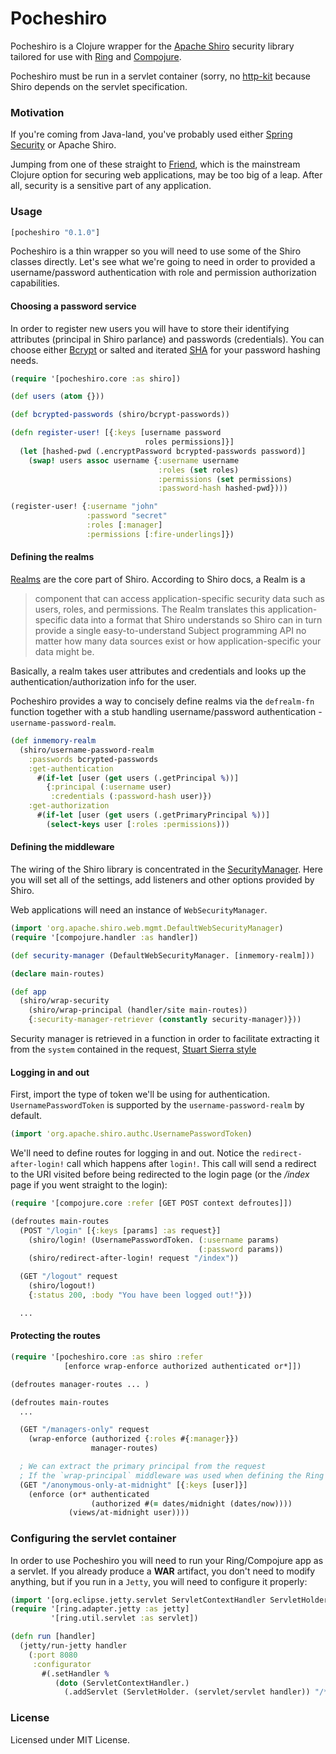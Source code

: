 # Pocheshiro

Pocheshiro is a Clojure wrapper for the [Apache
Shiro](http://shiro.apache.org/) security library tailored for use with
[Ring](https://github.com/ring-clojure/ring) and
[Compojure](https://github.com/weavejester/compojure).

Pocheshiro must be run in a servlet container (sorry, no
[http-kit](http://http-kit.org/) because Shiro depends on the servlet
specification.

### Motivation

If you're coming from Java-land, you've probably used either [Spring
Security](http://projects.spring.io/spring-security/) or Apache Shiro.

Jumping from one of these straight to
[Friend](https://github.com/cemerick/friend), which is the mainstream Clojure
option for securing web applications, may be too big of a leap. After all,
security is a sensitive part of any application.

### Usage

```clj
[pocheshiro "0.1.0"]
```
Pocheshiro is a thin wrapper so you will need to use some of the Shiro classes
directly.  Let's see what we're going to need in order to provided a
username/password authentication with role and permission authorization
capabilities.

#### Choosing a password service

In order to register new users you will have to store their identifying
attributes (principal in Shiro parlance) and passwords (credentials).  You can
choose either [Bcrypt](http://en.wikipedia.org/wiki/Bcrypt) or salted and
iterated [SHA](http://en.wikipedia.org/wiki/Secure_Hash_Algorithm) for your
password hashing needs.

```clj
(require '[pocheshiro.core :as shiro])

(def users (atom {}))

(def bcrypted-passwords (shiro/bcrypt-passwords))

(defn register-user! [{:keys [username password
                              roles permissions]}]
  (let [hashed-pwd (.encryptPassword bcrypted-passwords password)]
    (swap! users assoc username {:username username
                                 :roles (set roles)
                                 :permissions (set permissions)
                                 :password-hash hashed-pwd})))

(register-user! {:username "john"
                 :password "secret"
                 :roles [:manager]
                 :permissions [:fire-underlings]})
```

#### Defining the realms

[Realms](http://shiro.apache.org/realm.html) are the core part of Shiro.
According to Shiro docs, a Realm is a

> component that can access application-specific security data such as users,
> roles, and permissions. The Realm translates this application-specific data
> into a format that Shiro understands so Shiro can in turn provide a single
> easy-to-understand Subject programming API no matter how many data sources
> exist or how application-specific your data might be.

Basically, a realm takes user attributes and credentials and looks up the
authentication/authorization info for the user.

Pocheshiro provides a way to concisely define realms via the `defrealm-fn`
function together with a stub handling username/password authentication -
`username-password-realm`.

```clj
(def inmemory-realm
  (shiro/username-password-realm
    :passwords bcrypted-passwords
    :get-authentication
      #(if-let [user (get users (.getPrincipal %))]
        {:principal (:username user)
         :credentials (:password-hash user)})
    :get-authorization
      #(if-let [user (get users (.getPrimaryPrincipal %))]
        (select-keys user [:roles :permissions)))
```

#### Defining the middleware

The wiring of the Shiro library is concentrated in the
[SecurityManager](http://shiro.apache.org/securitymanager.html).  Here you will
set all of the settings, add listeners and other options provided by Shiro.

Web applications will need an instance of `WebSecurityManager`.

```clj
(import 'org.apache.shiro.web.mgmt.DefaultWebSecurityManager)
(require '[compojure.handler :as handler])

(def security-manager (DefaultWebSecurityManager. [inmemory-realm]))

(declare main-routes)

(def app
  (shiro/wrap-security
    (shiro/wrap-principal (handler/site main-routes))
    {:security-manager-retriever (constantly security-manager)}))
```

Security manager is retrieved in a function in order to facilitate extracting
it from the `system` contained in the request, [Stuart Sierra
style](https://github.com/stuartsierra/reloaded/commits/master)

#### Logging in and out

First, import the type of token we'll be using for authentication.
`UsernamePasswordToken` is supported by the `username-password-realm` by
default.

```clj
(import 'org.apache.shiro.authc.UsernamePasswordToken)
```

We'll need to define routes for logging in and out. Notice the
`redirect-after-login!` call which happens after `login!`. This call will send
a redirect to the URI visited before being redirected to the login page (or the
*/index* page if you went straight to the login):

```clj
(require '[compojure.core :refer [GET POST context defroutes]])

(defroutes main-routes
  (POST "/login" [{:keys [params] :as request}]
    (shiro/login! (UsernamePasswordToken. (:username params)
                                          (:password params))
    (shiro/redirect-after-login! request "/index"))

  (GET "/logout" request
    (shiro/logout!)
    {:status 200, :body "You have been logged out!"}))

  ...
```

#### Protecting the routes

```clj
(require '[pocheshiro.core :as shiro :refer
            [enforce wrap-enforce authorized authenticated or*]])

(defroutes manager-routes ... )

(defroutes main-routes
  ...

  (GET "/managers-only" request
    (wrap-enforce (authorized {:roles #{:manager}})
                  manager-routes)

  ; We can extract the primary principal from the request
  ; If the `wrap-principal` middleware was used when defining the Ring handler
  (GET "/anonymous-only-at-midnight" [{:keys [user]}]
    (enforce (or* authenticated
                  (authorized #(= dates/midnight (dates/now))))
             (views/at-midnight user))))
```

### Configuring the servlet container

In order to use Pocheshiro you will need to run your Ring/Compojure app as a
servlet. If you already produce a **WAR** artifact, you don't need to modify
anything, but if you run in a `Jetty`, you will need to configure it properly:

```clj
(import '[org.eclipse.jetty.servlet ServletContextHandler ServletHolder])
(require '[ring.adapter.jetty :as jetty]
         '[ring.util.servlet :as servlet])

(defn run [handler]
  (jetty/run-jetty handler
    (:port 8080
     :configurator
       #(.setHandler %
          (doto (ServletContextHandler.)
            (.addServlet (ServletHolder. (servlet/servlet handler)) "/*")))))))
```

### License

Licensed under MIT License.
